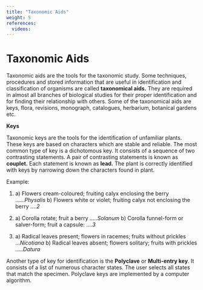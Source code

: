 ```yaml
---
title: "Taxonomic Aids"
weight: 5
references:
  videos:
---
```


# Taxonomic Aids

Taxonomic aids are the tools for the taxonomic study. Some techniques, procedures and stored information that are useful in identification and classification of organisms are called **taxonomical aids.** They are required in almost all branches of biological studies for their proper identification and for finding their relationship with others. Some of the taxonomical aids are keys, flora, revisions, monograph, catalogues, herbarium, botanical gardens etc.

**Keys**

Taxonomic keys are the tools for the identification of unfamiliar plants. These keys are based on characters which are stable and reliable. The most common type of key is a dichotomous key. It consists of a sequence of two contrasting statements. A pair of contrasting statements is known as **couplet.** Each statement is known as **lead.** The plant is correctly identified with keys by narrowing down the characters found in plant.

Example:

1. a) Flowers cream-coloured; fruiting calyx enclosing the berry ......_Physalis_
   b) Flowers white or violet; fruiting calyx not enclosing the berry ...._2_

2. a) Corolla rotate; fruit a berry ....._Solanum_
   b) Corolla funnel-form or salver-form; fruit a capsule: ...._3_

3. a) Radical leaves present; flowers in racemes; fruits without prickles ..._Nicotiana_
   b) Radical leaves absent; flowers solitary; fruits with prickles ....._Datura_

Another type of key for identification is the **Polyclave** or **Multi-entry key**. It consists of a list of numerous character states. The user selects all states that match the specimen. Polyclave keys are implemented by a computer algorithm.

